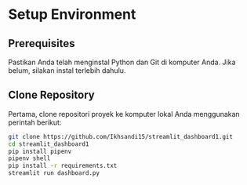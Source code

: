 # Setup Environment

## Prerequisites
Pastikan Anda telah menginstal Python dan Git di komputer Anda. Jika belum, silakan instal terlebih dahulu.

## Clone Repository
Pertama, clone repositori proyek ke komputer lokal Anda menggunakan perintah berikut:

```bash
git clone https://github.com/Ikhsandi15/streamlit_dashboard1.git
cd streamlit_dashboard1
pip install pipenv
pipenv shell
pip install -r requirements.txt
streamlit run dashboard.py
```
